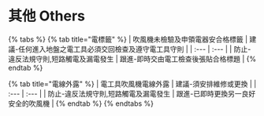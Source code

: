 # 其他 Others

{% tabs %}
{% tab title="電標籤" %}
| 吹風機未檢驗及申領電器安合格標籤 | 建議-任何進入地盤之電工具必須交回檢查及遵守電工具守則 |
| :--- | :--- |
| 防止-違反法規守則,短路觸電及漏電發生 | 跟進-即時交由電工檢查後張貼合格標題 |
{% endtab %}

{% tab title="電線外露" %}
| 電工具吹風機電線外露 | 建議-須安排維修或更換 |
| :--- | :--- |
| 防止-違反法規守則,短路觸電及漏電發生 | 跟進-已即時更換另一良好安全的吹風機 |
{% endtab %}
{% endtabs %}

